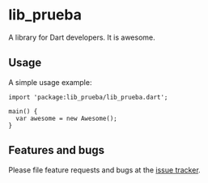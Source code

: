 # lib_prueba

A library for Dart developers. It is awesome.

## Usage

A simple usage example:

    import 'package:lib_prueba/lib_prueba.dart';

    main() {
      var awesome = new Awesome();
    }

## Features and bugs

Please file feature requests and bugs at the [issue tracker][tracker].

[tracker]: http://example.com/issues/replaceme
